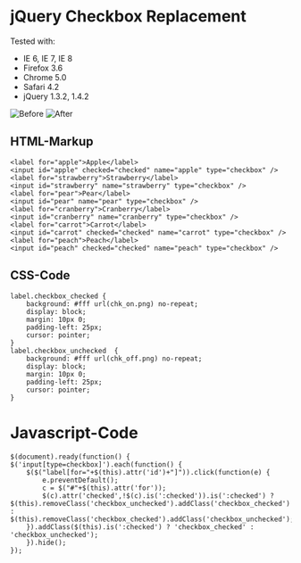 # jQuery Checkbox Replacement

 Tested with:

*	IE 6, IE 7, IE 8
*	Firefox 3.6
*	Chrome 5.0
*	Safari 4.2
*	jQuery 1.3.2, 1.4.2

![Before](https://github.com/danielkemper/jquery-checkboxreplacement/images/before.png)
![After](https://github.com/danielkemper/jquery-checkboxreplacement/images/after.png)




## HTML-Markup
	<label for="apple">Apple</label>
	<input id="apple" checked="checked" name="apple" type="checkbox" />
	<label for="strawberry">Strawberry</label>
	<input id="strawberry" name="strawberry" type="checkbox" />
	<label for="pear">Pear</label>
	<input id="pear" name="pear" type="checkbox" />
	<label for="cranberry">Cranberry</label>
	<input id="cranberry" name="cranberry" type="checkbox" />
	<label for="carrot">Carrot</label>
	<input id="carrot" checked="checked" name="carrot" type="checkbox" />
	<label for="peach">Peach</label>
	<input id="peach" checked="checked" name="peach" type="checkbox" />

## CSS-Code
	label.checkbox_checked {
		background: #fff url(chk_on.png) no-repeat;
		display: block;
		margin: 10px 0;
		padding-left: 25px;
		cursor: pointer;
	}
	label.checkbox_unchecked  {
		background: #fff url(chk_off.png) no-repeat;  
		display: block;
		margin: 10px 0;
		padding-left: 25px;
		cursor: pointer;
	}

# Javascript-Code
	$(document).ready(function() {
	$('input[type=checkbox]').each(function() {
		$($("label[for="+$(this).attr('id')+"]")).click(function(e) {
			e.preventDefault();
			c = $("#"+$(this).attr('for'));
			$(c).attr('checked',!$(c).is(':checked')).is(':checked') ? $(this).removeClass('checkbox_unchecked').addClass('checkbox_checked') : $(this).removeClass('checkbox_checked').addClass('checkbox_unchecked');
		}).addClass($(this).is(':checked') ? 'checkbox_checked' : 'checkbox_unchecked');
		}).hide();
	});
 

